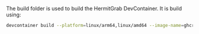 The build folder is used to build the HermitGrab DevContainer. It is build using:
```sh
devcontainer build --platform=linux/arm64,linux/amd64 --image-name=ghcr.io/karstenb/hermitgrab-devcontainer --label org.opencontainers.image.source=https://github.com/KarstenB/HermitGrab --workspace-folder=$PWD/ --config ./.devcontainer/build/devcontainer.json
```
